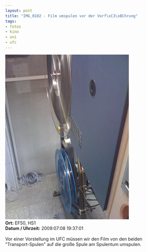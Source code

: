 ```yaml
--- 
layout: post
title: "IMG_0102 - Film umspulen vor der Vorf\xC3\xBChrung"
tags: 
- fotos
- kino
- uni
- ufc
---
```

<img src="/uploads/images/2010_03/IMG_0102.jpg" alt="IMG_0102 - Film umspulen vor der Vorführung" class="aligncenter" /><br />
<strong>Ort:</strong> EF50, HS1<br />
<strong>Datum / Uhrzeit:</strong> 2009:07:08 19:37:01<br />
<br />
Vor einer Vorstellung im UFC müssen wir den Film von den beiden "Transport-Spulen" auf die große Spule am Spulentum umspulen.

